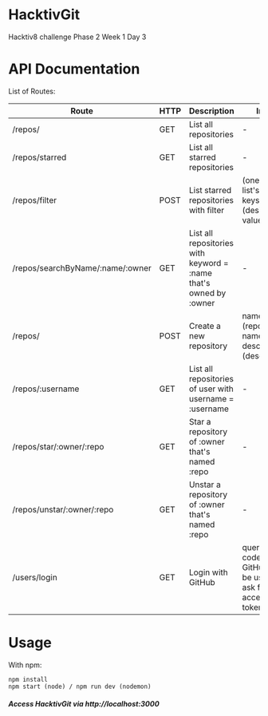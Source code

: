 # HacktivGit
Hacktiv8 challenge Phase 2 Week 1 Day 3

# API Documentation
List of Routes:   

Route                            | HTTP | Description                                                       | Input
---------------------------------|------|-------------------------------------------------------------------|--------
/repos/                          | GET  | List all repositories                                             | -
/repos/starred                   | GET  | List all starred repositories                                     | -
/repos/filter                    | POST | List starred repositories with filter                             | (one of the list's object keys): (desired value)
/repos/searchByName/:name/:owner | GET  | List all repositories with keyword = :name that's owned by :owner | -
/repos/                          | POST | Create a new repository                                           | name: (repository name), description: (description)
/repos/:username                 | GET  | List all repositories of user with username = :username           | -
/repos/star/:owner/:repo         | GET  | Star a repository of :owner that's named :repo                    | -
/repos/unstar/:owner/:repo       | GET  | Unstar a repository of :owner that's named :repo                  | -
/users/login                     | GET  | Login with GitHub                                                 | query.code: code from GitHub (it'll be used to ask for an access token)

# Usage
With npm:
```  
npm install
npm start (node) / npm run dev (nodemon)
``` 
##### Access HacktivGit via http://localhost:3000
